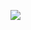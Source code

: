 [![](https://img.shields.io/maven-central/v/io.github.pityka/selfpackage_2.13.svg)](https://search.maven.org/search?q=g:io.github.pityka%20selfpackage)
